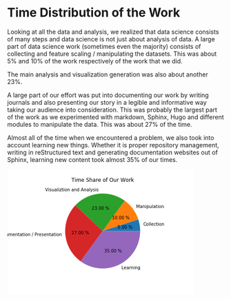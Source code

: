 # Time Distribution of the Work

Looking at all the data and analysis, we realized that data science consists of many steps and data science is not just about analysis of data. A large part of data science work (sometimes even the majority) consists of collecting and feature scaling / manipulating the datasets. This was about 5% and 10% of the work respectively of the work that we did. 

The main analysis and visualization generation was also about another 23%. 

A large part of our effort was put into documenting our work by writing journals and also presenting our story in a legible and informative way taking our audience into consideration. This was probably the largest part of the work as we experimented with markdown, Sphinx, Hugo and different modules to manipulate the data. This was about 27% of the time. 

Almost all of the time when we encountered a problem, we also took into account learning new things. Whether it is proper repository management, writing in reStructured text and generating documentation websites out of Sphinx, learning new content took almost 35% of our times. 

![apple pie](../images/1/apple_pie.png)